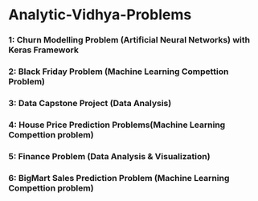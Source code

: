 # Analytic-Vidhya-Problems

### 1: Churn Modelling Problem (Artificial Neural Networks) with Keras Framework

### 2: Black Friday Problem (Machine Learning Compettion Problem)

### 3: Data Capstone Project (Data Analysis)

### 4: House Price Prediction Problems(Machine Learning Compettion problem)

### 5: Finance Problem (Data Analysis & Visualization)

### 6: BigMart Sales Prediction Problem (Machine Learning Compettion problem)
